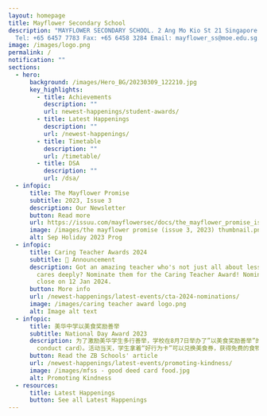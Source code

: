 ```yaml
---
layout: homepage
title: Mayflower Secondary School
description: "MAYFLOWER SECONDARY SCHOOL. 2 Ang Mo Kio St 21 Singapore 569384
  Tel: +65 6457 7783 Fax: +65 6458 3284 Email: mayflower_ss@moe.edu.sg."
image: /images/logo.png
permalink: /
notification: ""
sections:
  - hero:
      background: /images/Hero_BG/20230309_122210.jpg
      key_highlights:
        - title: Achievements
          description: ""
          url: newest-happenings/student-awards/
        - title: Latest Happenings
          description: ""
          url: /newest-happenings/
        - title: Timetable
          description: ""
          url: /timetable/
        - title: DSA
          description: ""
          url: /dsa/
  - infopic:
      title: The Mayflower Promise
      subtitle: 2023, Issue 3
      description: Our Newsletter
      button: Read more
      url: https://issuu.com/mayflowersec/docs/the_mayflower_promise_issue_3_2023_final?fr=sMDE0YTY2MzQ5NTI
      image: /images/the mayflower promise (issue 3, 2023) thumbnail.png
      alt: Sep Holiday 2023 Prog
  - infopic:
      title: Caring Teacher Awards 2024
      subtitle: 📣 Announcement
      description: Got an amazing teacher who's not just all about lessons but also
        cares deeply? Nominate them for the Caring Teacher Award! Nominations
        close on 12 Jan 2024.
      button: More info
      url: /newest-happenings/latest-events/cta-2024-nominations/
      image: /images/caring teacher award logo.png
      alt: Image alt text
  - infopic:
      title: 美华中学以美食奖励善举
      subtitle: National Day Award 2023
      description: 为了激励美华学生多行善举，学校在8月7日举办了”以美食奖励善举”的校园活动。学生在平日做的好人好事，可以获得“好行为卡”（Good
        conduct card）。活动当天，学生拿着“好行为卡”可以兑换美食券，获得免费的食物。
      button: Read the ZB Schools' article
      url: /newest-happenings/latest-events/promoting-kindness/
      image: /images/mfss - good deed card food.jpg
      alt: Promoting Kindness
  - resources:
      title: Latest Happenings
      button: See all Latest Happenings
---
```

